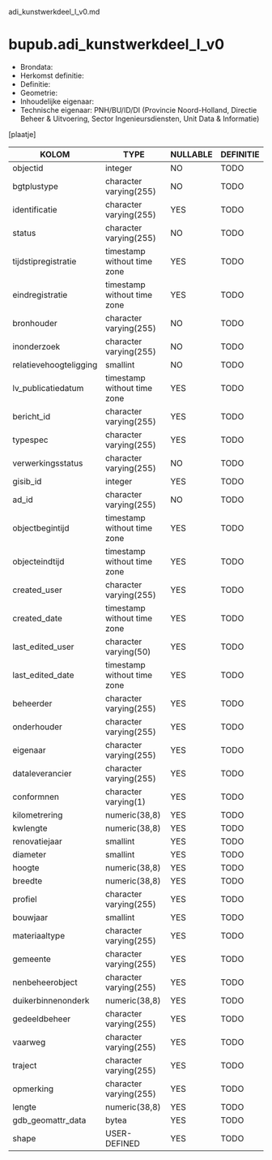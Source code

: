adi_kunstwerkdeel_l_v0.md

# bupub.adi_kunstwerkdeel_l_v0


* Brondata: 
* Herkomst definitie: 
* Definitie: 
* Geometrie: 
* Inhoudelijke eigenaar: 
* Technische eigenaar: PNH/BU/ID/DI (Provincie Noord-Holland, Directie Beheer & Uitvoering, Sector Ingenieursdiensten, Unit Data & Informatie)

[plaatje]


|KOLOM                            |TYPE                       |NULLABLE|DEFINITIE|
|------                           |----                       |-----   |-----    |
|objectid                         |integer                    |NO      |TODO|
|bgtplustype                      |character varying(255)     |NO      |TODO|
|identificatie                    |character varying(255)     |YES     |TODO|
|status                           |character varying(255)     |NO      |TODO|
|tijdstipregistratie              |timestamp without time zone|YES     |TODO|
|eindregistratie                  |timestamp without time zone|YES     |TODO|
|bronhouder                       |character varying(255)     |NO      |TODO|
|inonderzoek                      |character varying(255)     |NO      |TODO|
|relatievehoogteligging           |smallint                   |NO      |TODO|
|lv_publicatiedatum               |timestamp without time zone|YES     |TODO|
|bericht_id                       |character varying(255)     |YES     |TODO|
|typespec                         |character varying(255)     |YES     |TODO|
|verwerkingsstatus                |character varying(255)     |NO      |TODO|
|gisib_id                         |integer                    |YES     |TODO|
|ad_id                            |character varying(255)     |NO      |TODO|
|objectbegintijd                  |timestamp without time zone|YES     |TODO|
|objecteindtijd                   |timestamp without time zone|YES     |TODO|
|created_user                     |character varying(255)     |YES     |TODO|
|created_date                     |timestamp without time zone|YES     |TODO|
|last_edited_user                 |character varying(50)      |YES     |TODO|
|last_edited_date                 |timestamp without time zone|YES     |TODO|
|beheerder                        |character varying(255)     |YES     |TODO|
|onderhouder                      |character varying(255)     |YES     |TODO|
|eigenaar                         |character varying(255)     |YES     |TODO|
|dataleverancier                  |character varying(255)     |YES     |TODO|
|conformnen                       |character varying(1)       |YES     |TODO|
|kilometrering                    |numeric(38,8)              |YES     |TODO|
|kwlengte                         |numeric(38,8)              |YES     |TODO|
|renovatiejaar                    |smallint                   |YES     |TODO|
|diameter                         |smallint                   |YES     |TODO|
|hoogte                           |numeric(38,8)              |YES     |TODO|
|breedte                          |numeric(38,8)              |YES     |TODO|
|profiel                          |character varying(255)     |YES     |TODO|
|bouwjaar                         |smallint                   |YES     |TODO|
|materiaaltype                    |character varying(255)     |YES     |TODO|
|gemeente                         |character varying(255)     |YES     |TODO|
|nenbeheerobject                  |character varying(255)     |YES     |TODO|
|duikerbinnenonderk               |numeric(38,8)              |YES     |TODO|
|gedeeldbeheer                    |character varying(255)     |YES     |TODO|
|vaarweg                          |character varying(255)     |YES     |TODO|
|traject                          |character varying(255)     |YES     |TODO|
|opmerking                        |character varying(255)     |YES     |TODO|
|lengte                           |numeric(38,8)              |YES     |TODO|
|gdb_geomattr_data                |bytea                      |YES     |TODO|
|shape                            |USER-DEFINED               |YES     |TODO|

